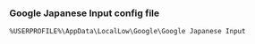 ### Google Japanese Input config file

`%USERPROFILE%\AppData\LocalLow\Google\Google Japanese Input`